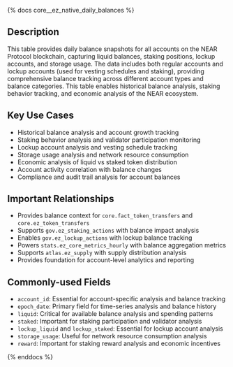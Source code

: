 {% docs core__ez_native_daily_balances %}

## Description
This table provides daily balance snapshots for all accounts on the NEAR Protocol blockchain, capturing liquid balances, staking positions, lockup accounts, and storage usage. The data includes both regular accounts and lockup accounts (used for vesting schedules and staking), providing comprehensive balance tracking across different account types and balance categories. This table enables historical balance analysis, staking behavior tracking, and economic analysis of the NEAR ecosystem.

## Key Use Cases
- Historical balance analysis and account growth tracking
- Staking behavior analysis and validator participation monitoring
- Lockup account analysis and vesting schedule tracking
- Storage usage analysis and network resource consumption
- Economic analysis of liquid vs staked token distribution
- Account activity correlation with balance changes
- Compliance and audit trail analysis for account balances

## Important Relationships
- Provides balance context for `core.fact_token_transfers` and `core.ez_token_transfers`
- Supports `gov.ez_staking_actions` with balance impact analysis
- Enables `gov.ez_lockup_actions` with lockup balance tracking
- Powers `stats.ez_core_metrics_hourly` with balance aggregation metrics
- Supports `atlas.ez_supply` with supply distribution analysis
- Provides foundation for account-level analytics and reporting

## Commonly-used Fields
- `account_id`: Essential for account-specific analysis and balance tracking
- `epoch_date`: Primary field for time-series analysis and balance history
- `liquid`: Critical for available balance analysis and spending patterns
- `staked`: Important for staking participation and validator analysis
- `lockup_liquid` and `lockup_staked`: Essential for lockup account analysis
- `storage_usage`: Useful for network resource consumption analysis
- `reward`: Important for staking reward analysis and economic incentives

{% enddocs %} 